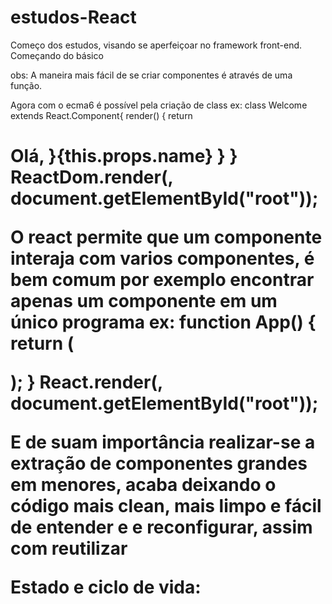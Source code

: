# estudos-React
Começo dos estudos, visando se aperfeiçoar no framework front-end. Começando do básico  


obs:
 A maneira mais fácil de se criar componentes é através de uma função.

Agora com o ecma6 é possível pela criação de class
ex: 
class Welcome extends React.Component{
    render() {
        return <h1>Olá, }{this.props.name}
    }
}
ReactDom.render(<Welcome name="RL"/>, document.getElementById("root"));

O react permite que um componente interaja com varios componentes, é bem comum por exemplo encontrar apenas um componente <App> em um único programa 
ex:
function App() {
    return (
        <div>
            <Welcome name="RL System"/>
            <Welcome name="Walesson"/>
            <Welcome name="Ao curso de React"/>
        </div>
    );
}
React.render(<App/>, document.getElementById("root"));

E de suam importância realizar-se a extração de componentes grandes em menores, acaba deixando o código mais clean, mais limpo e fácil de entender e e reconfigurar, assim com reutilizar 

Estado e ciclo de vida:
